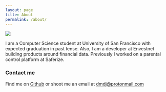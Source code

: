```yaml
---
layout: page
title: About
permalink: /about/
---
```

![](https://avatars0.githubusercontent.com/u/8516301?s=460&amp;v=4?style=centerme)

I am a Computer Science student at University of San Francisco with expected graduation in past tense. Also, I am a developer at Envestnet building products around financial data. Previously I worked on a parental control platform at Saferize.

### Contact me

Find me on [Github](https://github.com/djokicx) or shoot me an email at dmdj@protonmail.com
